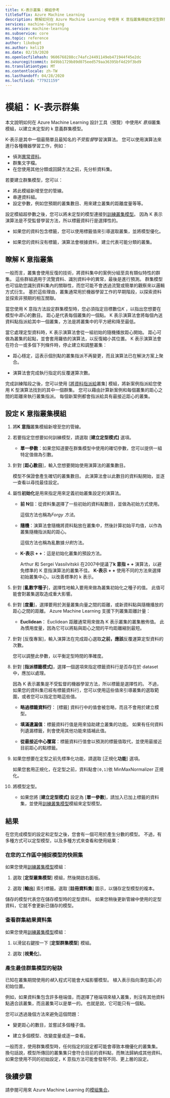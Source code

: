 ```yaml
---
title: K-表示叢集：模組參考
titleSuffix: Azure Machine Learning
description: 瞭解如何在 Azure Machine Learning 中使用 K 意指叢集模組來定型群集模型。
services: machine-learning
ms.service: machine-learning
ms.subservice: core
ms.topic: reference
author: likebupt
ms.author: keli19
ms.date: 02/19/2020
ms.openlocfilehash: 9606768288cc74afc24491149eb471944f45e2dc
ms.sourcegitcommit: 849bb1729b89d075eed579aa36395bf4d29f3bd9
ms.translationtype: MT
ms.contentlocale: zh-TW
ms.lasthandoff: 04/28/2020
ms.locfileid: "77921159"
---
```

# <a name="module-k-means-clustering"></a>模組： K-表示群集

本文說明如何在 Azure Machine Learning 設計工具（預覽）中使用*K 意指*叢集模組，以建立未定型的 k 意義群集模型。 
 
K-表示是其中一個最簡單且最知名的*不受監督*學習演算法。 您可以使用演算法來進行各種機器學習工作，例如： 

* 偵測[異常資料](https://msdn.microsoft.com/magazine/jj891054.aspx)。
* 群集文字檔。
* 在您使用其他分類或回歸方法之前，先分析資料集。 

若要建立群集模型，您可以：

* 將此模組新增至您的管線。
* 串連資料組。
* 設定參數，例如您預期的叢集數目、用來建立叢集的距離度量等等。 
  
設定模組超參數之後，您可以將未定型的模型連接到[訓練叢集模型](train-clustering-model.md)。 因為 K 表示演算法是不受監督學習方法，所以標籤資料行是選擇性的。 

+ 如果您的資料包含標籤，您可以使用標籤值來引導選取叢集，並將模型優化。 

+ 如果您的資料沒有標籤，演算法會根據資料，建立代表可能分類的叢集。  

##  <a name="understand-k-means-clustering"></a>瞭解 K 意指叢集
 
一般而言，叢集會使用反復的技術，將資料集中的案例分組至具有類似特性的群集。 這些群組適用于流覽資料、識別資料中的異常，最後是進行預測。 群集模型也可協助您識別資料集內的關聯性，而您可能不會透過流覽或簡單的觀察來以邏輯方式衍生。 基於這些理由，叢集通常用於機器學習工作的早期階段，以探索資料並探索非預期的相互關聯。  
  
 當您使用 K 意指方法設定群集模型時，您必須指定目標數位*K* ，以指出您想要在模型中*距心*的數目。 距心是代表每個叢集的一個點。 K 表示演算法會將每個內送資料點指派給其中一個叢集，方法是將叢集中的平方總和降至最低。 
 
當它處理定型資料時，K 表示演算法會從一組初始的隨機播放距心開始。 距心可做為叢集的起點，並會套用羅依的演算法，以反復縮小其位置。 K 表示演算法會在符合一或多個下列條件時，停止建立和調整叢集：  
  
-   距心穩定，這表示個別點的叢集指派不再變更，而且演算法已在解決方案上聚合。  
  
-   演算法會完成執行指定的反覆運算次數。  
  
 完成訓練階段之後，您可以使用 [[將資料指派給](assign-data-to-clusters.md)叢集] 模組，將新案例指派給您使用 K 型演算法找到的其中一個群集。 您可以藉由計算新案例和每個叢集的距心之間的距離來執行叢集指派。 每個新案例都會指派給具有最接近距心的叢集。  

## <a name="configure-the-k-means-clustering-module"></a>設定 K 意指叢集模組
  
1.  將**K 意指**叢集模組新增至您的管線。  
  
2.  若要指定您想要如何訓練模型，請選取 [**建立定型模式]** 選項。  
  
    -   **單一參數**：如果您知道要在群集模型中使用的確切參數，您可以提供一組特定值做為引數。  
  
3.  針對 [**距心數目**]，輸入您想要開始使用演算法的叢集數目。  
  
     模型不保證會產生確切的叢集數目。 此演算法會以此數目的資料點開始，並逐一查看以尋找最佳設定。  
  
4.  屬性**初始化**是用來指定用來定義初始叢集設定的演算法。  
  
    -   **前 N**個：從資料集選擇了一些初始的資料點數目，並做為初始方式使用。 
    
         這個方法也稱為*Forgy 方法*。  
  
    -   **隨機**：演算法會隨機將資料點放在叢集中，然後計算初始平均值，以作為叢集隨機指派點的距心。 

         這個方法也稱為亂數據*分割*方法。  
  
    -   **K-表示 + +**：這是初始化叢集的預設方法。  
  
         Arthur 和 Sergei Vassilvitskii 在2007中提議了**k 意指 + +** 演算法，以避免標準的 K 意指演算法的叢集不佳。 **K-表示 + +** 使用不同的方法來選擇初始叢集中心，以改善標準的 k 表示。  
  
    
5.  針對 [**亂數字種子**]，選擇性地輸入要用來做為叢集初始化之種子的值。 此值可能會對叢集選取造成重大影響。  
  
6.  針對 [**度量**]，選擇要用於測量叢集向量之間的距離，或新資料點與隨機播放的距心之間的距離。 Azure Machine Learning 支援下列叢集距離計量：  
  
    -   **Euclidean**： Euclidean 距離通常用來做為 K 表示叢集的叢集散佈值。 此為慣用度量，因為它可以將點與距心之間的平均距離縮到最短。
  
7.  針對 [反復專案]，輸入演算法在完成距心選取**之前，應該**反覆運算定型資料的次數。  
  
     您可以調整此參數，以平衡定型時間的準確度。  
  
8.  針對 [**指派標籤模式]**，選擇一個選項來指定標籤資料行是否存在於 dataset 中，應加以處理。  
  
     因為 K 表示叢集是不受監督的機器學習方法，所以標籤是選擇性的。 不過，如果您的資料集已經有標籤資料行，您可以使用這些值來引導叢集的選取範圍，或者您可以指定忽略這些值。  
  
    -   **略過標籤資料行**： [標籤] 資料行中的值會被忽略，而且不會用於建立模型。
  
    -   **填滿遺漏值**：標籤資料行值是用來協助建立叢集的功能。 如果有任何資料列遺漏標籤，則會使用其他功能來插補此值。  
  
    -   **從最接近中心覆寫**：標籤資料行值會以預測的標籤值取代，並使用最接近目前距心的點標籤。  

8.  如果您想要在定型之前先標準化功能，請選取 [正規化**功能**] 選項。
  
     如果您套用正規化，在定型之前，資料點會`[0,1]`依 MinMaxNormalizer 正規化。

10. 將模型定型。  
  
    -   如果您將 [**建立定型模式]** 設定為 [**單一參數**]，請加入已加上標籤的資料集，並使用[訓練叢集模型](train-clustering-model.md)模組來定型模型。  
  
## <a name="results"></a>結果

在您完成模型的設定和定型之後，您會有一個可用於產生分數的模型。 不過，有多種方式可以定型模型，以及多種方式來查看和使用結果： 

### <a name="capture-a-snapshot-of-the-model-in-your-workspace"></a>在您的工作區中捕捉模型的快照集

如果您使用[訓練叢集模型](train-clustering-model.md)模組：

1. 選取 [**定型叢集模型**] 模組，然後開啟右面板。

2. 選取 [**輸出**] 索引標籤。選取 [**註冊資料集**] 圖示，以儲存定型模型的複本。

儲存的模型代表您在儲存模型時的定型資料。 如果您稍後更新管線中使用的定型資料，它就不會更新已儲存的模型。 

### <a name="see-the-clustering-result-dataset"></a>查看群集結果資料集 

如果您使用[訓練叢集模型](train-clustering-model.md)模組：

1. 以滑鼠右鍵按一下 [**定型群集模型**] 模組。

2. 選取 [**視覺化**]。

### <a name="tips-for-generating-the-best-clustering-model"></a>產生最佳群集模型的秘訣  

已知在叢集期間使用的*植*入程式可能會大幅影響模型。 植入表示指向潛在距心的初始位置。
 
例如，如果資料集包含許多極端值，而選擇了極端項來植入叢集，則沒有其他資料點適合該叢集，而且叢集可以是單一的。 也就是說，它可能只有一個點。  
  
您可以透過幾個方法來避免這個問題：  
  
-   變更距心的數目，並嘗試多個種子值。  
  
-   建立多個模型、改變度量或逐一查看。  
  
一般而言，使用群集模型時，任何指定的設定都可能會導致本機優化的叢集集。 換句話說，模型所傳回的叢集集只會符合目前的資料點，而無法歸納成其他資料。 如果您使用不同的初始設定，K 意指方法可能會發現不同、更上層的設定。 

## <a name="next-steps"></a>後續步驟

請參閱可用來 Azure Machine Learning 的[模組集合](module-reference.md)。 
